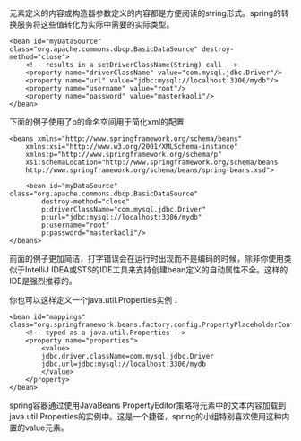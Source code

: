 <property/>元素定义的内容或构造器参数定义的内容都是方便阅读的string形式。spring的转换服务将这些值转化为实际中需要的实际类型。

```
<bean id="myDataSource" class="org.apache.commons.dbcp.BasicDataSource" destroy-method="close">
    <!-- results in a setDriverClassName(String) call -->
    <property name="driverClassName" value="com.mysql.jdbc.Driver"/>
    <property name="url" value="jdbc:mysql://localhost:3306/mydb"/>
    <property name="username" value="root"/>
    <property name="password" value="masterkaoli"/>
</bean>
```

下面的例子使用了p的命名空间用于简化xml的配置

```
<beans xmlns="http://www.springframework.org/schema/beans"
    xmlns:xsi="http://www.w3.org/2001/XMLSchema-instance"
    xmlns:p="http://www.springframework.org/schema/p"
    xsi:schemaLocation="http://www.springframework.org/schema/beans
    http://www.springframework.org/schema/beans/spring-beans.xsd">
    
    <bean id="myDataSource" class="org.apache.commons.dbcp.BasicDataSource"
        destroy-method="close"
        p:driverClassName="com.mysql.jdbc.Driver"
        p:url="jdbc:mysql://localhost:3306/mydb"
        p:username="root"
        p:password="masterkaoli"/>
</beans>
```

前面的例子更加简洁，打字错误会在运行时出现而不是编码的时候，除非你使用类似于IntelliJ IDEA或STS的IDE工具来支持创建bean定义的自动属性不全。这样的IDE是强烈推荐的。

你也可以这样定义一个java.util.Properties实例：

```
<bean id="mappings"
class="org.springframework.beans.factory.config.PropertyPlaceholderConfigurer">
    <!-- typed as a java.util.Properties -->
    <property name="properties">
        <value>
        jdbc.driver.className=com.mysql.jdbc.Driver
        jdbc.url=jdbc:mysql://localhost:3306/mydb
        </value>
    </property>
</bean>
```

spring容器通过使用JavaBeans PropertyEditor策略将<value/>元素中的文本内容加载到java.util.Properties的实例中。这是一个捷径，spring的小组特别喜欢使用这种内置的value元素。



